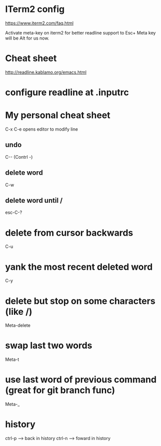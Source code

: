 # ITerm2 config
https://www.iterm2.com/faq.html

Activate meta-key on iterm2 for better readline support to Esc+
Meta key will be Alt for us now.

# Cheat sheet
http://readline.kablamo.org/emacs.html

# configure readline at .inputrc

# My personal cheat sheet
C-x C-e opens editor to modify line

## undo
C-- (Contrl -)

## delete word
C-w

## delete word until /
esc-C-?

# delete from cursor backwards
C-u

# yank the most recent deleted word
C-y

# delete but stop on some characters (like /)
Meta-delete

# swap last two words
Meta-t

# use last word of previous command (great for git branch func)
Meta-\_

# history
ctrl-p --> back in history
ctrl-n --> foward in history
